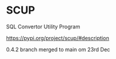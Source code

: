 # SCUP
SQL Convertor Utility Program

https://pypi.org/project/scup/#description


0.4.2 branch merged to main om 23rd Dec
